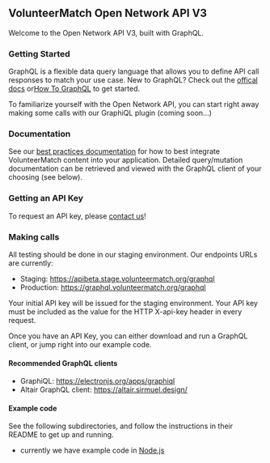 ## VolunteerMatch Open Network API V3
Welcome to the Open Network API V3, built with GraphQL. 

### Getting Started
GraphQL is a flexible data query language that allows you to define API call responses to match your use case. New to GraphQL? Check out the [offical docs](http://graphql.org) or[How To GraphQL](https://www.howtographql.com) to get started.

To familiarize yourself with the Open Network API, you can start right away making some calls with our GraphiQL plugin (coming soon...)

### Documentation
See our [best practices documentation](https://media.volunteermatch.org/docs/api/OpenNetworkAPIv3BestPractices.pdf) for how to best integrate VolunteerMatch content into your application. Detailed query/mutation documentation can be retrieved and viewed with the GraphQL client of your choosing (see below).

### Getting an API Key
To request an API key, please [contact us](https://solutions.volunteermatch.org/solutions/api)!

### Making calls
All testing should be done in our staging environment. Our endpoints URLs are currently:
* Staging: https://apibeta.stage.volunteermatch.org/graphql
* Production: https://graphql.volunteermatch.org/graphql

Your initial API key will be issued for the staging environment. Your API key must be included as the value for the HTTP X-api-key header in every request. 

Once you have an API Key, you can either download and run a GraphQL client, or jump right into our example code. 

#### Recommended GraphQL clients
* GraphiQL: https://electronjs.org/apps/graphiql
* Altair GraphQL client: https://altair.sirmuel.design/

#### Example code
See the following subdirectories, and follow the instructions in their README to get up and running.
* currently we have example code in [Node.js](https://github.com/volunteermatch/vm-contrib/edit/master/graphql/nodejs/)
